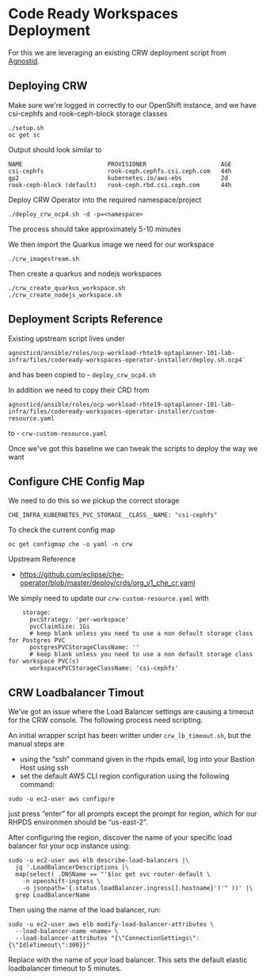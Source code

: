 # Code Ready Workspaces Deployment
For this we are leveraging an existing CRW deployment script from [Agnostid](./Agnosticd.md).

## Deploying CRW

Make sure we're logged in correctly to our OpenShift instance,
and we have csi-cephfs and rook-ceph-block storage classes
```
./setup.sh
oc get sc
```
Output should look similar to
```
NAME                        PROVISIONER                     AGE
csi-cephfs                  rook-ceph.cephfs.csi.ceph.com   44h
gp2                         kubernetes.io/aws-ebs           2d
rook-ceph-block (default)   rook-ceph.rbd.csi.ceph.com      44h
```

Deploy CRW Operator into the required namespace/project
```
./deploy_crw_ocp4.sh -d -p=<namespace>
```

The process should take approximately 5-10 minutes

We then import the Quarkus image we need for our workspace
```
./crw_imagestream.sh
```

Then create a quarkus  and nodejs workspaces
```
./crw_create_quarkus_workspace.sh
./crw_create_nodejs_workspace.sh
```

## Deployment Scripts Reference
Existing upstream script lives under

```
agnosticd/ansible/roles/ocp-workload-rhte19-optaplanner-101-lab-infra/files/codeready-workspaces-operator-installer/deploy.sh.ocp4`
```
and has been copied to - ```deploy_crw_ocp4.sh```

In addition we need to copy their CRD from
```
agnosticd/ansible/roles/ocp-workload-rhte19-optaplanner-101-lab-infra/files/codeready-workspaces-operator-installer/custom-resource.yaml
```
to - ```crw-custom-resource.yaml```

Once we've got this baseline we can tweak the scripts to deploy the way we want

## Configure CHE Config Map
We need to do this so we pickup the correct storage
```
CHE_INFRA_KUBERNETES_PVC_STORAGE__CLASS__NAME: "csi-cephfs"
```

To check the current config map
```
oc get configmap che -o yaml -n crw
```

Upstream Reference
 * https://github.com/eclipse/che-operator/blob/master/deploy/crds/org_v1_che_cr.yaml

We simply need to update our ```crw-custom-resource.yaml``` with 
```
    storage:
      pvcStrategy: 'per-workspace'
      pvcClaimSize: 1Gi
      # keep blank unless you need to use a non default storage class for Postgres PVC
      postgresPVCStorageClassName: ''
      # keep blank unless you need to use a non default storage class for workspace PVC(s)
      workspacePVCStorageClassName: 'csi-cephfs'
```

## CRW Loadbalancer Timout
We’ve got an issue where the Load Balancer settings are causing a timeout for the CRW console. The following process need scripting.

An initial wrapper script has been writter under ```crw_lb_timeout.sh```, but the manual steps are

- using the “ssh” command given in the rhpds email, log into your Bastion Host using ssh
- set the default AWS CLI region configuration using the following command:

```sudo -u ec2-user aws configure```

just press “enter” for all prompts except the prompt for region, which for our RHPDS environmen should be “us-east-2”.

After configuring the region, discover the name of your specific load balancer for your ocp instance using:
```
sudo -u ec2-user aws elb describe-load-balancers |\
  jq '.LoadBalancerDescriptions |\
  map(select( .DNSName == "'$(oc get svc router-default \
    -n openshift-ingress \
    -o jsonpath='{.status.loadBalancer.ingress[].hostname}')'" ))' |\
  grep LoadBalancerName
```
Then using the name of the load balancer, run:
```
sudo -u ec2-user aws elb modify-load-balancer-attributes \
  --load-balancer-name <name> \
  --load-balancer-attributes "{\"ConnectionSettings\":{\"IdleTimeout\":300}}"
```
Replace <name> with the name of *your* load balancer. This sets the default elastic loadbalancer timeout to 5 minutes.

